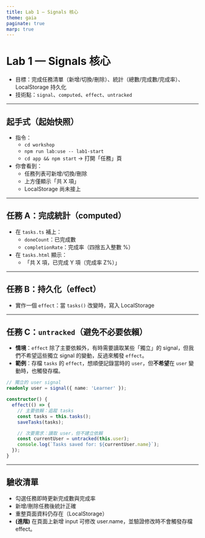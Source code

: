 ```yaml
---
title: Lab 1 — Signals 核心
theme: gaia
paginate: true
marp: true
---
```


# Lab 1 — Signals 核心

- 目標：完成任務清單（新增/切換/刪除）、統計（總數/完成數/完成率）、LocalStorage 持久化
- 技術點：`signal`、`computed`、`effect`、`untracked`

---

## 起手式（起始快照）

- 指令：
  - `cd workshop`
  - `npm run lab:use -- lab1-start`
  - `cd app && npm start` → 打開「任務」頁
- 你會看到：
  - 任務列表可新增/切換/刪除
  - 上方僅顯示「共 X 項」
  - LocalStorage 尚未接上

---

## 任務 A：完成統計（computed）

- 在 `tasks.ts` 補上：
  - `doneCount`：已完成數
  - `completionRate`：完成率（四捨五入整數 %）
- 在 `tasks.html` 顯示：
  - 「共 X 項，已完成 Y 項（完成率 Z%）」

---

## 任務 B：持久化（effect）

- 實作一個 `effect`：當 `tasks()` 改變時，寫入 LocalStorage

---

## 任務 C：`untracked`（避免不必要依賴）

- **情境**：`effect` 除了主要依賴外，有時需要讀取某些「獨立」的 signal，但我們不希望這些獨立 signal 的變動，反過來觸發 `effect`。
- **範例**：存檔 `tasks` 的 `effect`，想順便記錄當時的 `user`，但**不希望**在 `user` 變動時，也觸發存檔。

```typescript
// 獨立的 user signal
readonly user = signal({ name: 'Learner' });

constructor() {
  effect(() => {
    // 主要依賴：追蹤 tasks
    const tasks = this.tasks();
    saveTasks(tasks);

    // 次要需求：讀取 user，但不建立依賴
    const currentUser = untracked(this.user);
    console.log(`Tasks saved for: ${currentUser.name}`);
  });
}
```

---

## 驗收清單

- 勾選任務即時更新完成數與完成率
- 新增/刪除任務後統計正確
- 重整頁面資料仍存在（LocalStorage）
- **(進階)** 在頁面上新增 input 可修改 user.name，並驗證修改時不會觸發存檔 effect。